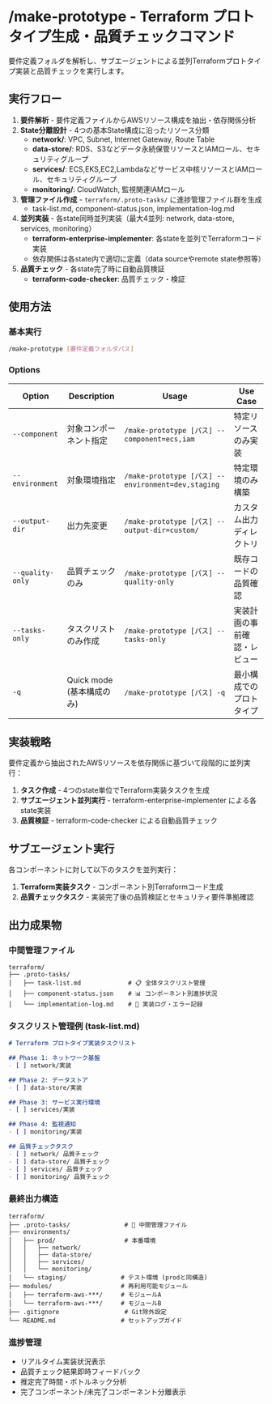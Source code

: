 # /make-prototype - Terraform プロトタイプ生成・品質チェックコマンド

要件定義フォルダを解析し、サブエージェントによる並列Terraformプロトタイプ実装と品質チェックを実行します。

## 実行フロー

1. **要件解析** - 要件定義ファイルからAWSリソース構成を抽出・依存関係分析
2. **State分離設計** - 4つの基本State構成に沿ったリソース分類
   - **network/**: VPC, Subnet, Internet Gateway, Route Table
   - **data-store/**: RDS、S3などデータ永続保管リソースとIAMロール、セキュリティグループ  
   - **services/**: ECS,EKS,EC2,Lambdaなどサービス中核リソースとIAMロール、セキュリティグループ
   - **monitoring/**: CloudWatch, 監視関連IAMロール
3. **管理ファイル作成** - `terraform/.proto-tasks/` に進捗管理ファイル群を生成
   - task-list.md, component-status.json, implementation-log.md
4. **並列実装** - 各state同時並列実装（最大4並列: network, data-store, services, monitoring）
   - **terraform-enterprise-implementer**: 各stateを並列でTerraformコード実装
   - 依存関係は各state内で適切に定義（data sourceやremote state参照等）
5. **品質チェック** - 各state完了時に自動品質検証  
   - **terraform-code-checker**: 品質チェック・検証

## 使用方法

### 基本実行
```bash
/make-prototype [要件定義フォルダパス]
```

### Options

| Option | Description | Usage | Use Case |
|--------|-------------|-------|----------|
| `--component` | 対象コンポーネント指定 | `/make-prototype [パス] --component=ecs,iam` | 特定リソースのみ実装 |
| `--environment` | 対象環境指定 | `/make-prototype [パス] --environment=dev,staging` | 特定環境のみ構築 |
| `--output-dir` | 出力先変更 | `/make-prototype [パス] --output-dir=custom/` | カスタム出力ディレクトリ |
| `--quality-only` | 品質チェックのみ | `/make-prototype [パス] --quality-only` | 既存コードの品質確認 |
| `--tasks-only` | タスクリストのみ作成 | `/make-prototype [パス] --tasks-only` | 実装計画の事前確認・レビュー |
| `-q` | Quick mode (基本構成のみ) | `/make-prototype [パス] -q` | 最小構成でのプロトタイプ |

## 実装戦略

要件定義から抽出されたAWSリソースを依存関係に基づいて段階的に並列実行：

1. **タスク作成** - 4つのstate単位でTerraform実装タスクを生成
2. **サブエージェント並列実行** - terraform-enterprise-implementer による各state実装
3. **品質検証** - terraform-code-checker による自動品質チェック

## サブエージェント実行

各コンポーネントに対して以下のタスクを並列実行：

1. **Terraform実装タスク** - コンポーネント別Terraformコード生成
2. **品質チェックタスク** - 実装完了後の品質検証とセキュリティ要件準拠確認

## 出力成果物

### 中間管理ファイル
```
terraform/
├── .proto-tasks/
│   ├── task-list.md             # 📋 全体タスクリスト管理
│   ├── component-status.json    # 📊 コンポーネント別進捗状況
│   └── implementation-log.md    # 📝 実装ログ・エラー記録
```

### タスクリスト管理例 (task-list.md)
```markdown
# Terraform プロトタイプ実装タスクリスト

## Phase 1: ネットワーク基盤
- [ ] network/実装

## Phase 2: データストア  
- [ ] data-store/実装

## Phase 3: サービス実行環境
- [ ] services/実装

## Phase 4: 監視通知
- [ ] monitoring/実装

## 品質チェックタスク
- [ ] network/ 品質チェック
- [ ] data-store/ 品質チェック  
- [ ] services/ 品質チェック
- [ ] monitoring/ 品質チェック
```

### 最終出力構造
```
terraform/
├── .proto-tasks/               # 🔧 中間管理ファイル
├── environments/
│   ├── prod/                   # 本番環境
│   │   ├── network/
│   │   ├── data-store/
│   │   ├── services/
│   │   └── monitoring/
│   └── staging/               # テスト環境 (prodと同構造)
├── modules/                   # 再利用可能モジュール
│   ├── terraform-aws-***/     # モジュールA
│   └── terraform-aws-***/     # モジュールB
├── .gitignore                  # Git除外設定
└── README.md                  # セットアップガイド
```

### 進捗管理
- リアルタイム実装状況表示
- 品質チェック結果即時フィードバック
- 推定完了時間・ボトルネック分析
- 完了コンポーネント/未完了コンポーネント分離表示
